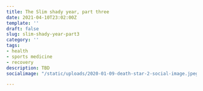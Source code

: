 ```yaml
---
title: The Slim shady year, part three
date: 2021-04-10T23:02:00Z
template: ''
draft: false
slug: slim-shady-year-part3
category: ''
tags:
- health
- sports medicine
- recovery
description: TBD
socialimage: "/static/uploads/2020-01-09-death-star-2-social-image.jpeg"

---
```

